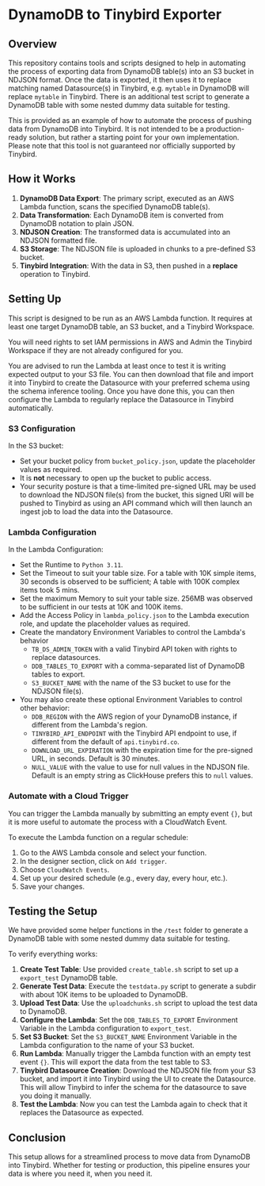 # DynamoDB to Tinybird Exporter

## Overview

This repository contains tools and scripts designed to help in automating the process of exporting data from DynamoDB table(s) into an S3 bucket in NDJSON format. Once the data is exported, it then uses it to replace matching named Datasource(s) in Tinybird, e.g. `mytable` in DynamoDB will replace `mytable` in Tinybird. There is an additional test script to generate a DynamoDB table with some nested dummy data suitable for testing.

This is provided as an example of how to automate the process of pushing data from DynamoDB into Tinybird. It is not intended to be a production-ready solution, but rather a starting point for your own implementation. Please note that this tool is not guaranteed nor officially supported by Tinybird.

## How it Works

1. **DynamoDB Data Export**: The primary script, executed as an AWS Lambda function, scans the specified DynamoDB table(s).
2. **Data Transformation**: Each DynamoDB item is converted from DynamoDB notation to plain JSON.
3. **NDJSON Creation**: The transformed data is accumulated into an NDJSON formatted file.
4. **S3 Storage**: The NDJSON file is uploaded in chunks to a pre-defined S3 bucket.
5. **Tinybird Integration**: With the data in S3, then pushed in a **replace** operation to Tinybird.

## Setting Up

This script is designed to be run as an AWS Lambda function. It requires at least one target DynamoDB table, an S3 bucket, and a Tinybird Workspace. 

You will need rights to set IAM permissions in AWS and Admin the Tinybird Workspace if they are not already configured for you.

You are advised to run the Lambda at least once to test it is writing expected output to your S3 file. You can then download that file and import it into Tinybird to create the Datasource with your preferred schema using the schema inference tooling. Once you have done this, you can then configure the Lambda to regularly replace the Datasource in Tinybird automatically.

### S3 Configuration

In the S3 bucket:

- Set your bucket policy from `bucket_policy.json`, update the placeholder values as required.
- It is **not** necessary to open up the bucket to public access.
- Your security posture is that a time-limited pre-signed URL may be used to download the NDJSON file(s) from the bucket, this signed URI will be pushed to Tinybird as using an API command which will then launch an ingest job to load the data into the Datasource.

### Lambda Configuration
In the Lambda Configuration:

- Set the Runtime to `Python 3.11`.
- Set the Timeout to suit your table size. For a table with 10K simple items, 30 seconds is observed to be sufficient; A table with 100K complex items took 5 mins.
- Set the maximum Memory to suit your table size. 256MB was observed to be sufficient in our tests at 10K and 100K items.
- Add the Access Policy in `lambda_policy.json` to the Lambda execution role, and update the placeholder values as required.
- Create the mandatory Environment Variables to control the Lambda's behavior
    - `TB_DS_ADMIN_TOKEN` with a valid Tinybird API token with rights to replace datasources.
    - `DDB_TABLES_TO_EXPORT` with a comma-separated list of DynamoDB tables to export.
    - `S3_BUCKET_NAME` with the name of the S3 bucket to use for the NDJSON file(s).
- You may also create these optional Environment Variables to control other behavior:
    - `DDB_REGION` with the AWS region of your DynamoDB instance, if different from the Lambda's region.
    - `TINYBIRD_API_ENDPOINT` with the Tinybird API endpoint to use, if different from the default of `api.tinybird.co`.
    - `DOWNLOAD_URL_EXPIRATION` with the expiration time for the pre-signed URL, in seconds. Default is 30 minutes.
    - `NULL_VALUE` with the value to use for null values in the NDJSON file. Default is an empty string as ClickHouse prefers this to `null` values.

### Automate with a Cloud Trigger

You can trigger the Lambda manually by submitting an empty event `{}`, but it is more useful to automate the process with a CloudWatch Event.

To execute the Lambda function on a regular schedule:

1. Go to the AWS Lambda console and select your function.
2. In the designer section, click on `Add trigger`.
3. Choose `CloudWatch Events`.
4. Set up your desired schedule (e.g., every day, every hour, etc.).
5. Save your changes.

## Testing the Setup

We have provided some helper functions in the `/test` folder to generate a DynamoDB table with some nested dummy data suitable for testing.

To verify everything works:

1. **Create Test Table**: Use provided `create_table.sh` script to set up a `export_test` DynamoDB table.
2. **Generate Test Data**: Execute the `testdata.py` script to generate a subdir with about 10K items to be uploaded to DynamoDB.
3. **Upload Test Data**: Use the `uploadchunks.sh` script to upload the test data to DynamoDB.
4. **Configure the Lambda**: Set the `DDB_TABLES_TO_EXPORT` Environment Variable in the Lambda configuration to `export_test`.
5. **Set S3 Bucket**: Set the `S3_BUCKET_NAME` Environment Variable in the Lambda configuration to the name of your S3 bucket.
5. **Run Lambda**: Manually trigger the Lambda function with an empty test event `{}`. This will export the data from the test table to S3.
6. **Tinybird Datasource Creation**: Download the NDJSON file from your S3 bucket, and import it into Tinybird using the UI to create the Datasource. This will allow Tinybird to infer the schema for the datasource to save you doing it manually.
7. **Test the Lambda**: Now you can test the Lambda again to check that it replaces the Datasource as expected.

## Conclusion

This setup allows for a streamlined process to move data from DynamoDB into Tinybird. Whether for testing or production, this pipeline ensures your data is where you need it, when you need it.
